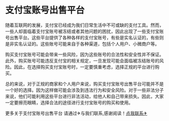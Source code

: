 # 支付宝账号出售平台

随着互联网的发展，支付宝已经成为我们日常生活中不可或缺的支付工具。然而，一些人却面临着支付宝账号被冻结或者其他问题的困扰，因此出现了一些支付宝账号出售平台。这些平台提供了各种各样的支付宝账号，有些是实名认证的，有些则是非实名认证的。这些账号可能来自于各种渠道，包括个人用户、小微商户等。

购买支付宝账号可能会带来一些风险，因为这些账号的合法性和安全性并不保证。此外，购买账号可能违反支付宝的相关规定，一旦发现可能会面临被冻结账号的风险。因此，在选择购买支付宝账号时，一定要慎重考虑，选择正规的平台进行购买。

总的来说，对于正规的商家和个人用户来说，购买支付宝账号出售平台可能并不是一个好的选择。因为这样做可能会涉及到违法行为和安全风险。对于一些非法分子来说，他们可能利用这些平台进行非法活动，给他人和自己带来损失。因此，大家一定要擦亮眼睛，选择合法的途径进行支付宝账号的购买和使用。

更多关于支付宝账号出售平台 请通过✈与我们联系,感谢阅读！[点我联系✈](https://pc.G208.com)